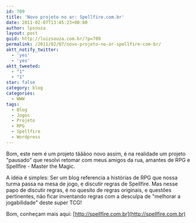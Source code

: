 ```yaml
---
id: 709
title: 'Novo projeto no ar: Spellfire.com.br'
date: 2011-02-07T13:45:23+00:00
author: lpsouza
layout: post
guid: http://luizsouza.com.br/?p=709
permalink: /2011/02/07/novo-projeto-no-ar-spellfire-com-br/
aktt_notify_twitter:
  - 'yes'
  - 'yes'
aktt_tweeted:
  - "1"
  - "1"
star: false
category: blog
categories:
  - WWW
tags:
  - Blog
  - Jogos
  - Projeto
  - RPG
  - Spellfire
  - Wordpress
---
```

Bom, este nem é um projeto tãããoo novo assim, é na realidade um projeto "pausado" que resolvi retomar com meus amigos da rua, amantes de RPG e Spellfire - Master the Magic.

A idéia é simples: Ser um blog referencia a histórias de RPG que nossa turma passa na mesa de jogo, e discutir regras de Spellfire. Mas nesse papo de discutir regras, é no quesito de regras originais, e questões pertinentes, não ficar inventando regras com a desculpa de "melhorar a jogabilidade" deste super TCG!

Bom, conheçam mais aqui: [http://spellfire.com.br](http://spellfire.com.br)
